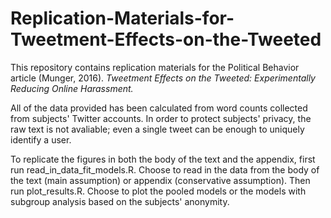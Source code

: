 # Replication-Materials-for-Tweetment-Effects-on-the-Tweeted

This repository contains replication materials for the Political Behavior article (Munger, 2016). <i>Tweetment Effects on the Tweeted: Experimentally Reducing Online Harassment.</i>

All of the data provided has been calculated from word counts collected from subjects' Twitter accounts. In order to protect subjects' privacy, the raw text is not avaliable; even a single tweet can be enough to uniquely identify a user.

To replicate the figures in both the body of the text and the appendix, first run read_in_data_fit_models.R. Choose to read in the data from the body of the text (main assumption) or appendix (conservative assumption). Then run plot_results.R. Choose to plot the pooled models or the models with subgroup analysis based on the subjects' anonymity.
